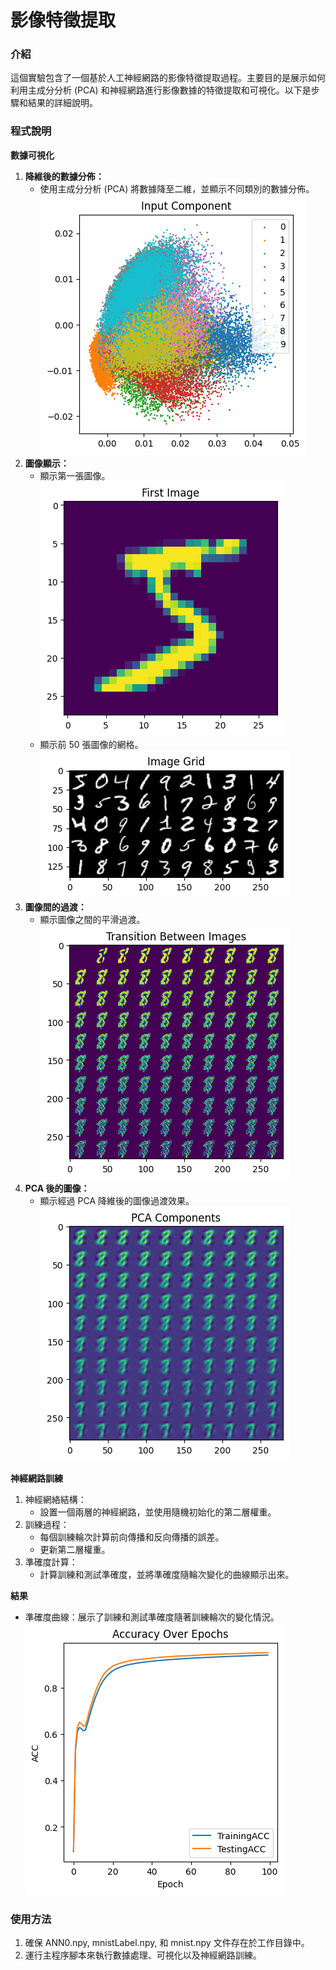 # 影像特徵提取

### 介紹
這個實驗包含了一個基於人工神經網路的影像特徵提取過程。主要目的是展示如何利用主成分分析 (PCA) 和神經網路進行影像數據的特徵提取和可視化。以下是步驟和結果的詳細說明。

### 程式說明
**數據可視化**
1. **降維後的數據分佈：**
   - 使用主成分分析 (PCA) 將數據降至二維，並顯示不同類別的數據分佈。  
![降維後的數據分佈](results/pca_analyze.png)
2. **圖像顯示：**
   - 顯示第一張圖像。
![第一張圖像](results/first_img.png)
   - 顯示前 50 張圖像的網格。
![前 50 張圖像的網格](results/50Grids.png)
1. **圖像間的過渡：**
   - 顯示圖像之間的平滑過渡。
![圖像之間的平滑過渡](results/transition.png)
1. **PCA 後的圖像：**
   - 顯示經過 PCA 降維後的圖像過渡效果。
![PCA後的圖像過渡](results/pca_transition.png)

**神經網路訓練**
1. 神經網絡結構：
    - 設置一個兩層的神經網路，並使用隨機初始化的第二層權重。
2. 訓練過程：
    - 每個訓練輪次計算前向傳播和反向傳播的誤差。
    - 更新第二層權重。
3. 準確度計算：
    - 計算訓練和測試準確度，並將準確度隨輪次變化的曲線顯示出來。

**結果**
   - 準確度曲線：展示了訓練和測試準確度隨著訓練輪次的變化情況。
![準確度曲線](results/accuracy.png)

### 使用方法
1. 確保 ANN0.npy, mnistLabel.npy, 和 mnist.npy 文件存在於工作目錄中。
2. 運行主程序腳本來執行數據處理、可視化以及神經網路訓練。














